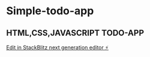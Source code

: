 # Simple-todo-app
## HTML,CSS,JAVASCRIPT TODO-APP
[Edit in StackBlitz next generation editor ⚡️](https://stackblitz.com/~/github.com/NoumanIsmail/Simple-todo-app)
